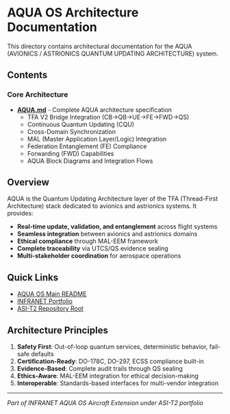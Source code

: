 # AQUA OS Architecture Documentation

This directory contains architectural documentation for the AQUA (AVIONICS / ASTRIONICS QUANTUM UPDATING ARCHITECTURE) system.

## Contents

### Core Architecture

- **[AQUA.md](./AQUA.md)** - Complete AQUA architecture specification
  - TFA V2 Bridge Integration (CB→QB→UE→FE→FWD→QS)
  - Continuous Quantum Updating (CQU)
  - Cross-Domain Synchronization
  - MAL (Master Application Layer/Logic) Integration
  - Federation Entanglement (FE) Compliance
  - Forwarding (FWD) Capabilities
  - AQUA Block Diagrams and Integration Flows

## Overview

AQUA is the Quantum Updating Architecture layer of the TFA (Thread-First Architecture) stack dedicated to avionics and astrionics systems. It provides:

- **Real-time update, validation, and entanglement** across flight systems
- **Seamless integration** between avionics and astrionics domains
- **Ethical compliance** through MAL-EEM framework
- **Complete traceability** via UTCS/QS evidence sealing
- **Multi-stakeholder coordination** for aerospace operations

## Quick Links

- [AQUA OS Main README](../README.md)
- [INFRANET Portfolio](../../README.md)
- [ASI-T2 Repository Root](../../../../README.md)

## Architecture Principles

1. **Safety First**: Out-of-loop quantum services, deterministic behavior, fail-safe defaults
2. **Certification-Ready**: DO-178C, DO-297, ECSS compliance built-in
3. **Evidence-Based**: Complete audit trails through QS sealing
4. **Ethics-Aware**: MAL-EEM integration for ethical decision-making
5. **Interoperable**: Standards-based interfaces for multi-vendor integration

---

*Part of INFRANET AQUA OS Aircraft Extension under ASI-T2 portfolio*
